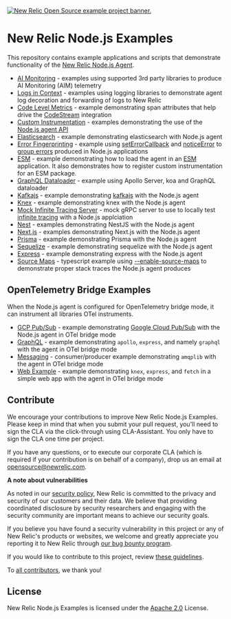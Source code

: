 <a href="https://opensource.newrelic.com/oss-category/#example-code"><picture><source media="(prefers-color-scheme: dark)" srcset="https://github.com/newrelic/opensource-website/raw/main/src/images/categories/dark/Example_Code.png"><source media="(prefers-color-scheme: light)" srcset="https://github.com/newrelic/opensource-website/raw/main/src/images/categories/Example_Code.png"><img alt="New Relic Open Source example project banner." src="https://github.com/newrelic/opensource-website/raw/main/src/images/categories/Example_Code.png"></picture></a>

# New Relic Node.js Examples

This repository contains example applications and scripts that demonstrate functionality of the [New Relic Node.js Agent](https://github.com/newrelic/node-newrelic).

* [AI Monitoring](./ai-monitoring) - examples using supported 3rd party libraries to produce AI Monitoring (AIM) telemetry
* [Logs in Context](./application-logging) - examples using logging libraries to demonstrate agent log decoration and forwarding of logs to New Relic
* [Code Level Metrics](./code-level-metrics) - example demonstrating span attributes that help drive the [CodeStream](https://newrelic.com/codestream) integration
* [Custom Instrumentation](./custom-instrumentation) - examples demonstrating the use of the [Node.js agent API](https://newrelic.github.io/node-newrelic/API.html)
* [Elasticsearch](./elasticsearch) - example demonstrating elasticsearch with Node.js agent
* [Error Fingerprinting](./error-fingerprinting) - example using [setErrorCallback](https://newrelic.github.io/node-newrelic/API.html#setErrorGroupCallback) and [noticeError](https://newrelic.github.io/node-newrelic/API.html#noticeError) to [group errors](https://docs.newrelic.com/docs/errors-inbox/errors-inbox/#error-groups) produced in Node.js applications
* [ESM](./esm-app) - example demonstrating how to load the agent in an [ESM](https://nodejs.org/api/esm.html) application. It also demonstrates how to register custom instrumentation for an ESM package.
* [GraphQL Dataloader](./graphql-koa-dataloader) - example using Apollo Server, koa and GraphQL dataloader
* [Kafkajs](./kafkajs) - example demonstrating [kafkajs](https://kafka.js.org/) with the Node.js agent
* [Knex](./knex) - example demonstrating knex with the Node.js agent
* [Mock Infinite Tracing Server](./mock-infinite-tracing-server) - mock gRPC server to use to locally test [infinite tracing](https://docs.newrelic.com/docs/distributed-tracing/infinite-tracing/introduction-infinite-tracing/) with a Node.js applciation
* [Nest](./nestjs) - examples demonstrating NestJS with the Node.js agent
* [Next.js](./nextjs) - examples demonstrating Next.js with the Node.js agent
* [Prisma](./prisma-app) - example demonstrating Prisma with the Node.js agent
* [Sequelize](./sequelize-app) - example demonstrating sequelize with the Node.js agent
* [Express](./simple-express-app) - example demonstrating express with the Node.js agent
* [Source Maps](./source-maps) - typescript example using [--enable-source-maps](https://nodejs.org/dist/latest-v22.x/docs/api/cli.html#--enable-source-maps) to demonstrate proper stack traces the Node.js agent produces

## OpenTelemetry Bridge Examples

When the Node.js agent is configured for OpenTelemetry bridge mode, it can instrument all libraries OTel instruments.

* [GCP Pub/Sub](./gcp-pubsub) - example demonstrating [Google Cloud Pub/Sub](https://cloud.google.com/pubsub) with the Node.js agent in OTel bridge mode
* [GraphQL](./opentelemetry-graphql) - example demonstrating `apollo`, `express`, and namely `graphql` with the agent in OTel bridge mode
* [Messaging](./opentelemetry-messaging) - consumer/producer example demonstrating `amqplib` with the agent in OTel bridge mode
* [Web Example](./opentelemetry-example) - example demonstrating `knex`, `express`, and `fetch` in a simple web app with the agent in OTel bridge mode

## Contribute

We encourage your contributions to improve New Relic Node.js Examples. Please keep in mind that when you submit your pull request, you'll need to sign the CLA via the click-through using CLA-Assistant. You only have to sign the CLA one time per project.

If you have any questions, or to execute our corporate CLA (which is required if your contribution is on behalf of a company), drop us an email at opensource@newrelic.com.

**A note about vulnerabilities**

As noted in our [security policy](../../security/policy), New Relic is committed to the privacy and security of our customers and their data. We believe that providing coordinated disclosure by security researchers and engaging with the security community are important means to achieve our security goals.

If you believe you have found a security vulnerability in this project or any of New Relic's products or websites, we welcome and greatly appreciate you reporting it to New Relic through [our bug bounty program](https://docs.newrelic.com/docs/security/security-privacy/information-security/report-security-vulnerabilities/).

If you would like to contribute to this project, review [these guidelines](./CONTRIBUTING.md).

To [all contributors](https://github.com/newrelic/newrelic-node-examples/graphs/contributors), we thank you!

## License

New Relic Node.js Examples is licensed under the [Apache 2.0](http://apache.org/licenses/LICENSE-2.0.txt) License.

